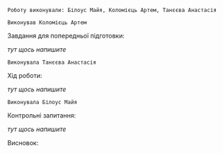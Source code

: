 `Роботу виконували: Білоус Майя, Коломієць Артем, Танєєва Анастасія`

`Виконував Коломієць Артем`

Завдання для попередньої підготовки:

_тут щось напишите_

`Виконувала Танєєва Анастасія`

Хід роботи:

_тут щось напишите_

`Виконувала Білоус Майя`

Контрольні запитання:

_тут щось напишите_

Висновок:

